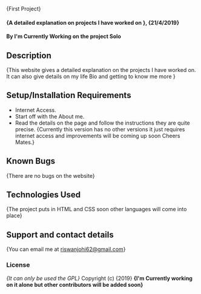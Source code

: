 {First Project}
#### {A detailed explanation on projects I have worked on }, {21/4/2019}
#### By I'm Currently Working on the project Solo
## Description
{This website gives a detailed explanation on the projects I have worked on. It can also give details on my life Bio and getting to know me more }
## Setup/Installation Requirements
* Internet Access.
* Start off with the About me.
* Read the details on the page and follow the instructions they are quite precise.
{Currently this version has no other versions it just requires internet access and improvements will be coming up soon Cheers Mates.}
## Known Bugs
{There are no bugs on the website}
## Technologies Used
{The project puts in HTML and CSS soon other languages will come into place}
## Support and contact details
{You can email me at riswanjohi62@gmail.com}
### License
*{It can only be used the GPL}*
Copyright (c) {2019} **{I'm Currently working on it alone but other contributors will be added soon}**
